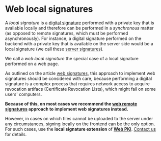 ﻿# Web local signatures

A *local signature* is a [digital signature](../signatures.md) performed with a private key that is available
locally and therefore can be performed in a *synchronous* matter (as opposed to remote signatures, which must
be performed asynchronously). For instance, a digital signature performed on the backend with a private key
that is available on the server side would be a local signature (we call these [server signatures](../server-signatures.md)).

We call a *web local signature* the special case of a local signature performed on a web page.

As outlined on the article [web signatures](index.md), this approach to implement web signatures should
be considered with care, because performing a digital signature is a complex process that requires network access
to acquire revocation artifacs (Certificate Revocation Lists), which might fail on some users' computers.

**Because of this, on most cases we recommend the [web remote signatures](remote.md) approach to implement web signatures instead.**

However, in cases on which files cannot be uploaded to the server under any circumstances, signing locally
on the frontend can be the only option. For such cases, use the **local signature extension** of
**[Web PKI](../../web-pki/index.md)**. [Contact us](https://www.lacunasoftware.com/en/home/purchase) for details.
